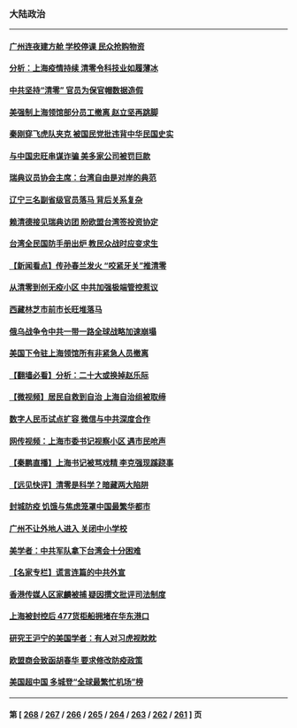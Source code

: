 ### 大陆政治
---
#### [广州连夜建方舱 学校停课 民众抢购物资](../../pages/ncid277/n13710135.md) 
#### [分析：上海疫情持续 清零令科技业如履薄冰](../../pages/ncid277/n13710075.md) 
#### [中共坚持“清零” 官员为保官帽数据造假](../../pages/ncid277/n13710125.md) 
#### [美强制上海领馆部分员工撤离 赵立坚再跳脚](../../pages/ncid277/n13710087.md) 
#### [秦刚穿飞虎队夹克 被国民党批违背中华民国史实](../../pages/ncid277/n13710064.md) 
#### [与中国忠旺串谋诈骗 美多家公司被罚巨款](../../pages/ncid277/n13709898.md) 
#### [瑞典议员协会主席：台湾自由是对岸的典范](../../pages/ncid277/n13709718.md) 
#### [辽宁三名副省级官员落马 背后关系复杂](../../pages/ncid277/n13709755.md) 
#### [赖清德接见瑞典访团 盼欧盟台湾签投资协定](../../pages/ncid277/n13709779.md) 
#### [台湾全民国防手册出炉 教民众战时应变求生](../../pages/ncid277/n13709637.md) 
#### [【新闻看点】传孙春兰发火 “咬紧牙关”推清零](../../pages/ncid277/n13709449.md) 
#### [从清零到创无疫小区 中共加强极端管控惹议](../../pages/ncid277/n13709629.md) 
#### [西藏林芝市前市长旺堆落马](../../pages/ncid277/n13709698.md) 
#### [俄乌战争令中共一带一路全球战略加速崩塌](../../pages/ncid277/n13709600.md) 
#### [美国下令驻上海领馆所有非紧急人员撤离](../../pages/ncid277/n13709373.md) 
#### [【翻墙必看】分析：二十大或换掉赵乐际](../../pages/ncid277/n13709541.md) 
#### [【微视频】居民自救到自治 上海自治组被取缔](../../pages/ncid277/n13709244.md) 
#### [数字人民币试点扩容 微信与中共深度合作](../../pages/ncid277/n13709567.md) 
#### [网传视频：上海市委书记视察小区 遇市民呛声](../../pages/ncid277/n13709408.md) 
#### [【秦鹏直播】上海书记被骂戏精 李克强现蹊跷事](../../pages/ncid277/n13709476.md) 
#### [【远见快评】清零是科学？暗藏两大陷阱](../../pages/ncid277/n13709424.md) 
#### [封城防疫 饥饿与焦虑笼罩中国最繁华都市](../../pages/ncid277/n13709427.md) 
#### [广州不让外地人进入 关闭中小学校](../../pages/ncid277/n13709255.md) 
#### [美学者：中共军队拿下台湾会十分困难](../../pages/ncid277/n13709354.md) 
#### [【名家专栏】谎言连篇的中共外宣](../../pages/ncid277/n13709162.md) 
#### [香港传媒人区家麟被捕 疑因撰文批评司法制度](../../pages/ncid277/n13709361.md) 
#### [上海被封控后 477货柜船拥堵在华东港口](../../pages/ncid277/n13709351.md) 
#### [研究王沪宁的美国学者：有人对习虎视眈眈](../../pages/ncid277/n13709320.md) 
#### [欧盟商会致函胡春华 要求修改防疫政策](../../pages/ncid277/n13709303.md) 
#### [美国超中国 多城登“全球最繁忙机场”榜](../../pages/ncid277/n13709107.md) 

---
#### 第 [ [268](./268.md) / [267](./267.md) / [266](./266.md) / [265](./265.md) / [264](./264.md) / [263](./263.md) / [262](./262.md) / [261](./261.md) ] 页

